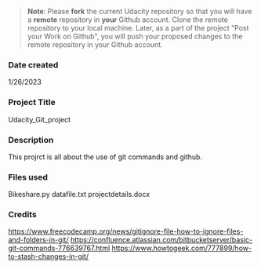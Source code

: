 >**Note**: Please **fork** the current Udacity repository so that you will have a **remote** repository in **your** Github account. Clone the remote repository to your local machine. Later, as a part of the project "Post your Work on Github", you will push your proposed changes to the remote repository in your Github account.

### Date created
1/26/2023

### Project Title
Udacity_Git_project

### Description
This projrct is all about the use of git commands and github.

### Files used
Bikeshare.py
datafile.txt
projectdetails.docx

### Credits
https://www.freecodecamp.org/news/gitignore-file-how-to-ignore-files-and-folders-in-git/
https://confluence.atlassian.com/bitbucketserver/basic-git-commands-776639767.html
https://www.howtogeek.com/777899/how-to-stash-changes-in-git/

